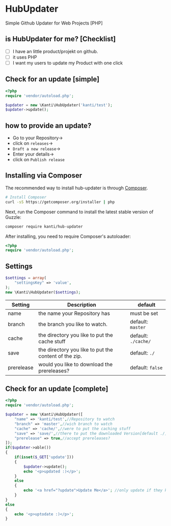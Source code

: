 HubUpdater
==========

Simple Github Updater for Web Projects [PHP]

is HubUpdater for me? [Checklist]
----------
- [ ] I have an little product/projekt on github.
- [ ] it uses PHP
- [ ] I want my users to update my Product with one click

Check for an update [simple]
----------
```php
<?php
require 'vendor/autoload.php';

$updater = new \Kanti\HubUpdater('kanti/test');
$updater->update();
```

how to provide an update?
----------
- Go to your Repository->
- click on ``releases``->
- ``Draft a new release``->
- Enter your details->
- click on ``Publish release``


Installing via Composer
----------

The recommended way to install hub-updater is through
[Composer](http://getcomposer.org).

```bash
# Install Composer
curl -sS https://getcomposer.org/installer | php
```

Next, run the Composer command to install the latest stable version of Guzzle:

```bash
composer require kanti/hub-updater
```

After installing, you need to require Composer's autoloader:

```php
<?php
require 'vendor/autoload.php';
```


Settings
----------
```php
$settings = array(
	"settingsKey" => 'value',
);
new \Kanti\HubUpdater($settings);
```
|Setting|Description|default|
|---|---|---|
|name|the name your Repository has |must be set|
|branch|the branch you like to watch. |default: ``master``|
|cache|the directory you like to put the cache stuff |default: ``./cache/``|
|save|the directory you like to put the content of the zip. |default: ``./``|
|prerelease|would you like to download the prereleases? |default: ``false``|

Check for an update [complete]
----------
```php
<?php
require 'vendor/autoload.php';

$updater = new \Kanti\HubUpdater([
	"name" => 'kanti/test',//Repository to watch
	"branch" => 'master',//wich branch to watch
	"cache" => 'cache/',//were to put the caching stuff
	"save" => 'save/',//there to put the downloaded Version[default ./]
	"prerelease" => true,//accept prereleases?
]);
if($updater->able())
{
	if(isset($_GET['update']))
	{
		$updater->update();
		echo '<p>updated :)</p>';
	}
	else
	{
		echo '<a href="?update">Update Me</a>';	//only update if they klick this link	
	}
}
else
{
	echo '<p>uptodate :)</p>';
}
```
